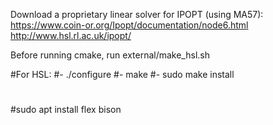 Download a proprietary linear solver for IPOPT (using MA57):
https://www.coin-or.org/Ipopt/documentation/node6.html
http://www.hsl.rl.ac.uk/ipopt/

Before running cmake, run external/make\_hsl.sh

#For HSL:
#- ./configure
#- make
#- sudo make install
#
#sudo apt install flex bison
